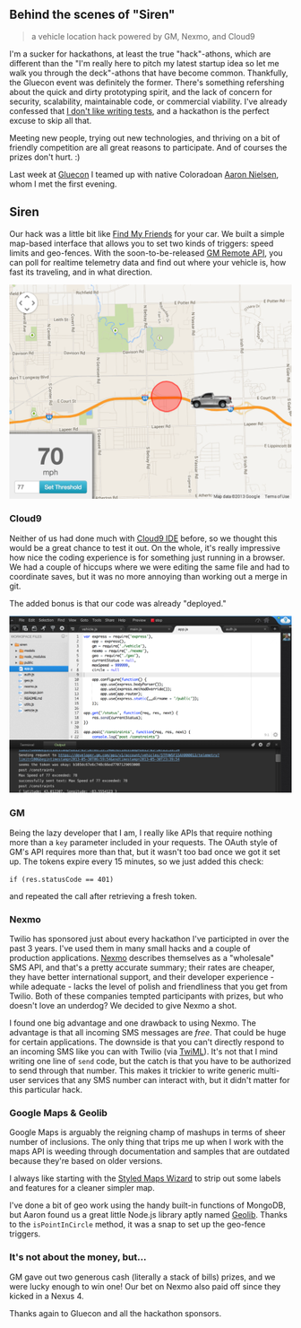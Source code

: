 Behind the scenes of "Siren"
---

>a vehicle location hack powered by GM, Nexmo, and Cloud9

I'm a sucker for hackathons, at least the true "hack"-athons, which are different than the "I'm really here to pitch my latest startup idea so let me walk you through the deck"-athons that have become common. Thankfully, the Gluecon event was definitely the former. There's something refershing about the quick and dirty prototyping spirit, and the lack of concern for security, scalability, maintainable code, or commercial viability. I've already confessed that [I don't like writing tests](http://blog.strongloop.com/how-to-test-an-api-with-node-js/), and a hackathon is the perfect excuse to skip all that.

Meeting new people, trying out new technologies, and thriving on a bit of friendly competition are all great reasons to participate. And of courses the prizes don't hurt. :)

Last week at [Gluecon](http://www.gluecon.com/2013/) I teamed up with native Coloradoan [Aaron Nielsen](http://www.linkedin.com/in/aaronmnielsen/), whom I met the first evening.

## Siren

Our hack was a little bit like [Find My Friends](http://www.apple.com/icloud/features/find-my-friends.html) for your car. We built a simple map-based interface that allows you to set two kinds of triggers: speed limits and geo-fences. With the soon-to-be-released [GM Remote API](https://developer.gm.com/apis/remote), you can poll for realtime telemetry data and find out where your vehicle is, how fast its traveling, and in what direction.

![Screenshot of map with truck](img/siren-screenshot.png)

### Cloud9

Neither of us had done much with [Cloud9 IDE](https://c9.io) before, so we thought this would be a great chance to test it out. On the whole, it's really impressive how nice the coding experience is for something just running in a browser. We had a couple of hiccups where we were editing the same file and had to coordinate saves, but it was no more annoying than working out a merge in git.

The added bonus is that our code was already "deployed."

![Screenshot of Cloud 9 IDE Dashboard](img/cloud-9-dashboard.png)

### GM

Being the lazy developer that I am, I really like APIs that require nothing more than a `key` parameter included in your requests. The OAuth style of GM's API requires more than that, but it wasn't too bad once we got it set up. The tokens expire every 15 minutes, so we just added this check:

`if (res.statusCode == 401)`

and repeated the call after retrieving a fresh token.

### Nexmo

Twilio has sponsored just about every hackathon I've participted in over the past 3 years. I've used them in many small hacks and a couple of production applications. [Nexmo](http://nexmo.com) describes themselves as a "wholesale" SMS API, and that's a pretty accurate summary; their rates are cheaper, they have better international support, and their developer experience - while adequate - lacks the level of polish and friendliness that you get from Twilio. Both of these companies tempted participants with prizes, but who doesn't love an underdog? We decided to give Nexmo a shot.

I found one big advantage and one drawback to using Nexmo. The advantage is that all incoming SMS messages are *free*. That could be huge for certain applications. The downside is that you can't directly respond to an incoming SMS like you can with Twilio (via [TwiML](http://www.twilio.com/docs/api/twiml)). It's not that I mind writing one line of `send` code, but the catch is that you have to be authorized to send through that number. This makes it trickier to write generic multi-user services that any SMS number can interact with, but it didn't matter for this particular hack.

### Google Maps & Geolib

Google Maps is arguably the reigning champ of mashups in terms of sheer number of inclusions. The only thing that trips me up when I work with the maps API is weeding through documentation and samples that are outdated because they're based on older versions.

I always like starting with the [Styled Maps Wizard](http://gmaps-samples-v3.googlecode.com/svn/trunk/styledmaps/wizard/index.html) to strip out some labels and features for a cleaner simpler map.

I've done a bit of geo work using the handy built-in functions of MongoDB, but Aaron found us a great little Node.js library aptly named [Geolib](https://github.com/manuelbieh/Geolib). Thanks to the `isPointInCircle` method, it was a snap to set up the geo-fence triggers.

### It's not about the money, but...

GM gave out two generous cash (literally a stack of bills) prizes, and we were lucky enough to win one! Our bet on Nexmo also paid off since they kicked in a Nexus 4.

Thanks again to Gluecon and all the hackathon sponsors.
